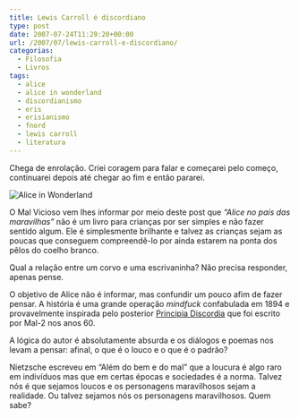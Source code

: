 ```yaml
---
title: Lewis Carroll é discordiano
type: post
date: 2007-07-24T11:29:20+00:00
url: /2007/07/lewis-carroll-e-discordiano/
categorias:
  - Filosofia
  - Livros
tags:
  - alice
  - alice in wonderland
  - discordianismo
  - eris
  - erisianismo
  - fnord
  - lewis carroll
  - literatura
---
```


Chega de enrolação. Criei coragem para falar e começarei pelo começo, continuarei depois até chegar ao fim e então pararei.

![Alice in Wonderland](/wp-content/uploads/2007/07/alice.jpg)

O Mal Vicioso vem lhes informar por meio deste post que _“Alice no país das maravilhas”_ não é um livro para crianças por ser simples e não fazer sentido algum. Ele é simplesmente brilhante e talvez as crianças sejam as poucas que conseguem compreendê-lo por ainda estarem na ponta dos pêlos do coelho branco.

Qual a relação entre um corvo e uma escrivaninha? Não precisa responder, apenas pense.

O objetivo de Alice não é informar, mas confundir um pouco afim de fazer pensar. A história é uma grande operação _mindfuck_ confabulada em 1894 e provavelmente inspirada pelo posterior [Principia Discordia][1] que foi escrito por Mal-2 nos anos 60.

A lógica do autor é absolutamente absurda e os diálogos e poemas nos levam a pensar: afinal, o que é o louco e o que é o padrão?

Nietzsche escreveu em “Além do bem e do mal” que a loucura é algo raro em indivíduos mas que em certas épocas e sociedades é a norma. Talvez nós é que sejamos loucos e os personagens maravilhosos sejam a realidade. Ou talvez sejamos nós os personagens maravilhosos. Quem sabe?

[1]: http://1001gatos.org/downloads/
